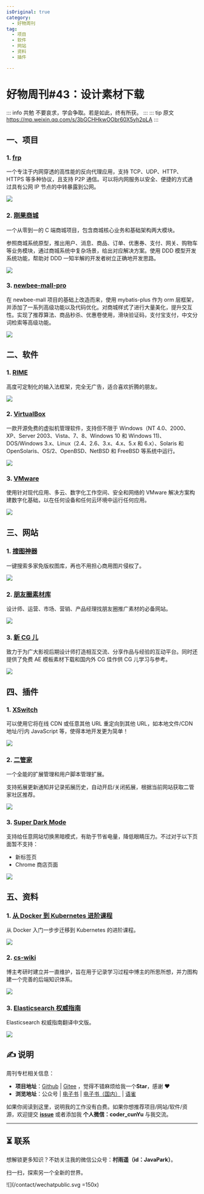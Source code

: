 ```yaml
---
isOriginal: true
category:
  - 好物周刊
tag:
  - 项目
  - 软件
  - 网站
  - 资料
  - 插件

---
```


# 好物周刊#43：设计素材下载

::: info 共勉
不要哀求，学会争取。若是如此，终有所获。
:::
::: tip 原文
https://mp.weixin.qq.com/s/3bGCHHkwOObr60X5yh2pLA
:::


## 一、项目

### 1. [frp](https://github.com/fatedier/frp/)

一个专注于内网穿透的高性能的反向代理应用，支持 TCP、UDP、HTTP、HTTPS 等多种协议，且支持 P2P 通信。可以将内网服务以安全、便捷的方式通过具有公网 IP 节点的中转暴露到公网。

![](assets/0203-0209/1705492131368.webp)

### 2. [刚果商城](https://gitee.com/nageoffer/congomall)

一个从零到一的 C 端商城项目，包含商城核心业务和基础架构两大模块。

参照商城系统原型，推出用户、消息、商品、订单、优惠券、支付、网关、购物车等业务模块，通过商城系统中复杂场景，给出对应解决方案。使用 DDD 模型开发系统功能，帮助对 DDD 一知半解的开发者树立正确地开发思路。

![](assets/0203-0209/1705492212568.webp)

### 3. [newbee-mall-pro](https://github.com/wayn111/newbee-mall-pro)

在 newbee-mall 项目的基础上改造而来，使用 mybatis-plus 作为 orm 层框架，并添加了一系列高级功能以及代码优化。对商城样式了进行大量美化，提升交互性。实现了推荐算法、商品秒杀、优惠卷使用，滑块验证码，支付宝支付，中文分词检索等高级功能。

![](assets/0203-0209/1705492247835.webp)

## 二、软件

### 1. [RIME](https://rime.im/)

高度可定制化的输入法框架，完全无广告，适合喜欢折腾的朋友。

![](assets/0203-0209/image-20240108081856658.webp)

### 2. [VirtualBox](https://www.virtualbox.org/)

一款开源免费的虚拟机管理软件，支持但不限于 Windows（NT 4.0、2000、XP、Server 2003、Vista、7、8、Windows 10 和 Windows 11)、DOS/Windows 3.x、Linux（2.4、2.6、3.x、4.x、5.x 和 6.x）、Solaris 和 OpenSolaris、OS/2、OpenBSD、NetBSD 和 FreeBSD 等系统中运行。

![](assets/0203-0209/1704710624981.webp)

### 3. [VMware](https://www.vmware.com/)

使用针对现代应用、多云、数字化工作空间、安全和网络的 VMware 解决方案构建数字化基础，以在任何设备和任何云环境中运行任何应用。

![](assets/0203-0209/1704710669081.webp)

## 三、网站

### 1. [搜图神器](https://www.logosc.cn/so/)

一键搜索多家免版权图库，再也不用担心商用图片侵权了。

![](assets/0203-0209/1705660684110.webp)

### 2. [朋友圈素材库](https://www.apptu.cn/)

设计师、运营、市场、营销、产品经理找朋友圈推广素材的必备网站。

![](assets/0203-0209/1705660919863.webp)

### 3. [新 CG 儿](https://www.newcger.com/)

致力于为广大影视后期设计师打造相互交流、分享作品与经验的互动平台。同时还提供了免费 AE 模板素材下载和国内外 CG 佳作供 CG 儿学习与参考。

![](assets/0203-0209/1705661001147.webp)

## 四、插件

### 1. [XSwitch](https://chromewebstore.google.com/detail/xswitch/idkjhjggpffolpidfkikidcokdkdaogg?hl=zh-CN)

可以使用它将在线 CDN 或任意其他 URL 重定向到其他 URL，如本地文件/CDN 地址/行内 JavaScript 等，使得本地开发更为简单！

![](assets/0203-0209/1705728969492.webp)

### 2. [二管家](https://chromewebstore.google.com/detail/二管家/aajodjghehmlpahhboidcpfjcncmcklf)

一个全能的扩展管理和用户脚本管理扩展。

支持拓展更新通知并记录拓展历史，自动开启/关闭拓展，根据当前网站获取二管家社区推荐。


![](assets/0203-0209/1705729326272.webp)


### 3. [Super Dark Mode](https://chromewebstore.google.com/detail/super-dark-mode/nlgphodeccebbcnkgmokeegopgpnjfkc)

支持给任意网站切换黑暗模式，有助于节省电量，降低眼睛压力。不过对于以下页面暂不支持：

- 新标签页
- Chrome 商店页面

![](assets/0203-0209/1705729680958.webp)

## 五、资料

### 1. [从 Docker 到 Kubernetes 进阶课程](https://github.com/cnych/kubernetes-learning)

从 Docker 入门一步步迁移到 Kubernetes 的进阶课程。

![](assets/0203-0209/1705400950175.webp)

### 2. [cs-wiki](https://gitee.com/veal98/cs-wiki)

博主考研时建立并一直维护，旨在用于记录学习过程中博主的所思所想，并力图构建一个完善的后端知识体系。

![](assets/0203-0209/1705712064109.webp)

### 3. [Elasticsearch 权威指南](https://github.com/elasticsearch-cn/elasticsearch-definitive-guide)

Elasticsearch 权威指南翻译中文版。

![](assets/0203-0209/1705712458189.webp)

## ✍️ 说明

周刊专栏相关信息：

- **项目地址**：[Github](https://github.com/cunyu1943/JavaPark/) | [Gitee](https://gitee.com/cunyu1943/JavaPark/) ，觉得不错麻烦给我一个**Star**，感谢 ❤️
- **浏览地址**：公众号 | [电子书](https://cunyu1943.github.io/) | [电子书（国内）](https://cunyu1943.gitee.io/) | [语雀](https://yuque.com/cunyu1943)

如果你阅读到这里，说明我的工作没有白费。如果你想推荐项目/网站/软件/资源，欢迎提交 **[issue](https://github.com/cunyu1943/JavaPark/issues)** 或者添加我 **个人微信：coder_cunYu** 与我交流。

---

## ⏳ 联系

想解锁更多知识？不妨关注我的微信公众号：**村雨遥（id：JavaPark）**。

扫一扫，探索另一个全新的世界。

![](/contact/wechatpublic.svg =150x)

<Share colorful />
